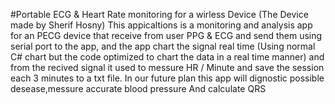 #Portable ECG & Heart Rate monitoring for a wirless Device (The Device made by Sherif Hosny)
This appicaltions is a monitoring and analysis app for an PECG device that receive from user PPG & ECG and send them using serial port
to the app, and the app chart the signal real time (Using normal C# chart but the code optimized to chart the data in a real time manner)
and from the recived signal it used to messure HR / Minute and save the session each 3 minutes to a txt file.
In our future plan this app will dignostic possible desease,messure accurate blood pressure And calculate QRS 
